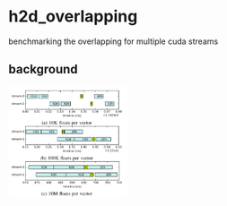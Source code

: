 # h2d_overlapping
benchmarking the overlapping for multiple cuda streams

## background
<img src="h2d_ovlp.png" height="200"></img>
